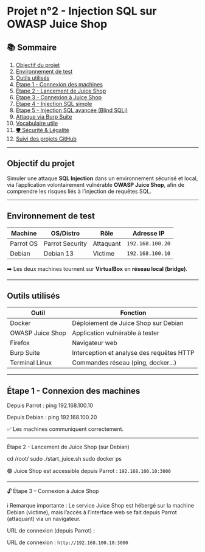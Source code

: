 # Projet n°2 - Injection SQL sur OWASP Juice Shop

## 📚 Sommaire

1. [ Objectif du projet](#-objectif-du-projet)  
2. [ Environnement de test](#-environnement-de-test)  
3. [ Outils utilisés](#️-outils-utilisés)  
4. [ Étape 1 - Connexion des machines](#-étape-1--connexion-des-machines)  
5. [ Étape 2 - Lancement de Juice Shop](#-étape-2--lancement-de-juice-shop)  
6. [ Étape 3 - Connexion à Juice Shop](#-étape-3--connexion-à-juice-shop)  
7. [ Étape 4 - Injection SQL simple](#-étape-4--injection-sql-simple)  
8. [ Étape 5 - Injection SQL avancée (Blind SQLi)](#-étape-5--injection-sql-avancée-blind-sqli)  
9. [ Attaque via Burp Suite](#-attaque-via-burp-suite)  
10. [ Vocabulaire utile](#-vocabulaire-utile)  
11. [🛡️ Sécurité & Légalité](#️-sécurité--légalité)  
12. [ Suivi des projets GitHub](#-suivi-des-projets-github)  

---

##  Objectif du projet

Simuler une attaque **SQL Injection** dans un environnement sécurisé et local, via l’application volontairement vulnérable **OWASP Juice Shop**, afin de comprendre les risques liés à l'injection de requêtes SQL.

---

##  Environnement de test

| Machine       | OS/Distro         | Rôle        | Adresse IP        |
|---------------|-------------------|-------------|-------------------|
| Parrot OS     | Parrot Security   | Attaquant   | `192.168.100.20`  |
| Debian        | Debian 13         | Victime     | `192.168.100.10`  |

➡️ Les deux machines tournent sur **VirtualBox** en **réseau local (bridge)**.

---

##  Outils utilisés

| Outil             | Fonction                                           |
|-------------------|----------------------------------------------------|
| Docker            | Déploiement de Juice Shop sur Debian               |
| OWASP Juice Shop  | Application vulnérable à tester                    |
| Firefox           | Navigateur web                                     |
| Burp Suite        | Interception et analyse des requêtes HTTP          |
| Terminal Linux    | Commandes réseau (ping, docker...)                 |

---

##  Étape 1 - Connexion des machines

Depuis Parrot :
ping 192.168.100.10

Depuis Debian :
ping 192.168.100.20

✅ Les machines communiquent correctement.

---

Étape 2 - Lancement de Juice Shop (sur Debian)

cd /root/
sudo ./start_juice.sh
sudo docker ps

🟢 Juice Shop est accessible depuis Parrot :
`192.168.100.10:3000`

---
🔓 Étape 3 – Connexion à Juice Shop

ℹ️ Remarque importante : Le service Juice Shop est hébergé sur la machine Debian (victime), mais l’accès à l’interface web se fait depuis Parrot (attaquant) via un navigateur.

URL de connexion (depuis Parrot) :

URL de connexion : `http://192.168.100.10:3000`
